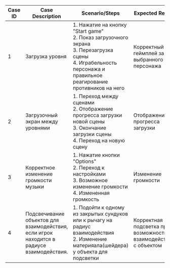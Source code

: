 Case ID | Case Description | Scenario/Steps | Expected Result | Actual Result | Pass/Fail
------- | ---------------- | -------------- | --------------- | ------------- | ---------
1|Загрузка уровня|1. Нажатие на кнопку "Start game"<br>2. Показ загрузочного экрана<br>3. Перезагрузка сцены<br>4. Играбельность персонажа и правильное реагирование противников на него<br>|Корректный геймплей за выбранного персонажа|Корректный геймплей за выбранного персонажа|Pass
2|Загрузочный экран между уровнями|1. Переход между сценами <br>2. Отображение прогресса загрузки новой сцены<br>3. Окончание загрузки сцены<br>4. Переход на новую сцену|Отображение прогресса загрузки|Отображение прогресса загрузки|Pass
3|Корректное изменение громкости музыки|1. Нажатие кнопки "Options"<br>2. Переход к настройками<br>3. Возможное изменение громкости<br>4. Измененная громкость<br>|Изменение громкости|Изменение громкости|Pass
4|Подсвечивание объектов для взаимодействия, если игрок находится в радиусе взаимодействия.|1. Подойти к одному из закрытых сундуков или к рычагу на радиус взаимодействия<br>2. Изменение материяала(шейдера) у объекта для подсветки<br>|Корректная подсветка при возможности взаимодействия с объектом|Корректная подсветка при возможности взаимодействия с объектом|Pass
